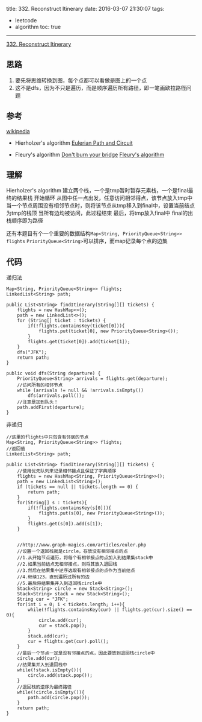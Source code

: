 title: 332. Reconstruct Itinerary
date: 2016-03-07 21:30:07
tags: 
- leetcode
- algorithm
toc: true
---
[332. Reconstruct Itinerary](https://leetcode.com/problems/reconstruct-itinerary/)

## 思路
1. 要先将思维转换到图，每个点都可以看做是图上的一个点
2. 这不是dfs，因为不只是遍历，而是顺序遍历所有路径，即一笔画欧拉路径问题

## 参考
[wikipedia](https://en.wikipedia.org/wiki/Eulerian_path)

- Hierholzer's algorithm
[Eulerian Path and Circuit](http://www.graph-magics.com/articles/euler.php)


- Fleury's algorithm
[Don't burn your bridge](http://www.math.ku.edu/~jmartin/courses/math105-F11/Lectures/chapter5-part2.pdf)
[Fleury's algorithm](http://www.geeksforgeeks.org/fleurys-algorithm-for-printing-eulerian-path/)

## 理解
Hierholzer's algorithm
建立两个栈，一个是tmp暂时暂存元素栈，一个是final最终的结果栈
开始循环
从图中任一点出发，任意访问相邻得点，该节点放入tmp中
当一个节点周围没有相邻节点时，则将该节点从tmp移入到final中，设置当前结点为tmp的栈顶
当所有边均被访问，此过程结束
最后，将tmp放入final中
final的出栈顺序即为路径

还有本题目有个一个重要的数据结构`Map<String, PriorityQueue<String>> flights`
`PriorityQueue<String>`可以排序，而map记录每个点的边集

## 代码
递归法
```
Map<String, PriorityQueue<String>> flights;
LinkedList<String> path;

public List<String> findItinerary(String[][] tickets) {
	flights = new HashMap<>();
	path = new LinkedList<>();
	for (String[] ticket : tickets) {
		if(!flights.containsKey(ticket[0])){
			flights.put(ticket[0], new PriorityQueue<String>());
		}
		flights.get(ticket[0]).add(ticket[1]);
	}
	dfs("JFK");
	return path;
}

public void dfs(String departure) {
	PriorityQueue<String> arrivals = flights.get(departure);
	//访问所有的相邻节点
	while (arrivals != null && !arrivals.isEmpty())
		dfs(arrivals.poll());
	//注意是加到队头！
	path.addFirst(departure);
}
```
非递归
```
//这里的flights中只包含有邻居的节点
Map<String, PriorityQueue<String>> flights;
//返回值
LinkedList<String> path;

public List<String> findItinerary(String[][] tickets) {
	//使用优先队列来记录相邻接点且保证了字典顺序
	flights = new HashMap<String, PriorityQueue<String>>();
	path = new LinkedList<String>();
	if (tickets == null || tickets.length == 0) {
		return path;
	}
	for(String[] s : tickets){
		if(!flights.containsKey(s[0])){
			flights.put(s[0], new PriorityQueue<String>());
		}
		flights.get(s[0]).add(s[1]);
	}
	
	
	//http://www.graph-magics.com/articles/euler.php
	//设置一个退回栈就是circle，存放没有相邻接点的点
	//1.从开始节点遍历，将每个有相邻接点的点加入到结果集stack中
	//2.如果当前结点无相邻接点，则将其放入退回栈
	//3.然后在结果集中逆序选取有相邻接点的点作为当前结点
	//4.继续123，直到遍历过所有的边
	//5.最后将结果集并入到退回栈circle中
	Stack<String> circle = new Stack<String>();
	Stack<String> stack = new Stack<String>(); 
	String cur = "JFK";
	for(int i = 0; i < tickets.length; i++){
		while(!flights.containsKey(cur) || flights.get(cur).size() == 0){
			circle.add(cur);
			cur = stack.pop();
		}
		stack.add(cur);
		cur = flights.get(cur).poll();
	}
	//最后一个节点一定是没有邻接点的点，因此要放到退回栈circle中
	circle.add(cur);
	//结果集并入到退回栈中
	while(!stack.isEmpty()){
		circle.add(stack.pop());
	}
	//退回栈的逆序为最终路径
	while(!circle.isEmpty()){
		path.add(circle.pop());
	}
	return path;
}
```




